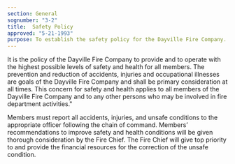 ```yaml
---
section: General
sognumber: "3-2"
title:  Safety Policy
approved: "5-21-1993"
purpose: To establish the safety policy for the Dayville Fire Company.
---
```


It is the policy of the Dayville Fire Company to provide and to operate with the highest possible levels of safety and health for all members.  The prevention and reduction of accidents, injuries and occupational illnesses are goals of the Dayville Fire Company and shall be primary consideration at all times.  This concern for safety and health applies to all members of the Dayville Fire Company and to any other persons who may be involved in fire department activities."

Members must report all accidents, injuries, and unsafe conditions to the appropriate officer following the chain of command.  Members’ recommendations to improve safety and health conditions will be given thorough consideration by the Fire Chief.  The Fire Chief will give top priority to and provide the financial resources for the correction of the unsafe condition.  

